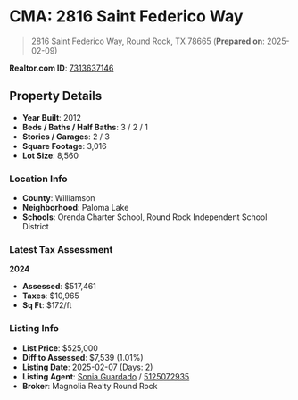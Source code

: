 # CMA: 2816 Saint Federico Way

> 2816 Saint Federico Way, Round Rock, TX 78665
> (**Prepared on**: 2025-02-09)

**Realtor.com ID**: [7313637146](https://www.realtor.com/realestateandhomes-detail/2816-Saint-Federico-Way_Round-Rock_TX_78665_M73136-37146)

## Property Details
- **Year Built**: 2012
- **Beds / Baths / Half Baths**: 3 / 2 / 1
- **Stories / Garages**: 2 / 3
- **Square Footage**: 3,016
- **Lot Size**: 8,560

### Location Info
- **County**: Williamson
- **Neighborhood**: Paloma Lake
- **Schools**: Orenda Charter School, Round Rock Independent School District

### Latest Tax Assessment
**2024**
- **Assessed**: $517,461
- **Taxes**: $10,965
- **Sq Ft**: $172/ft


### Listing Info
- **List Price**: $525,000
- **Diff to Assessed**: $7,539 (1.01%)
- **Listing Date**: 2025-02-07 (Days: 2)
- **Listing Agent**: [Sonia Guardado](mailto:Sonia@MagnoliaRealty.com) / [5125072935](callto:5125072935)
- **Broker**: Magnolia Realty Round Rock
